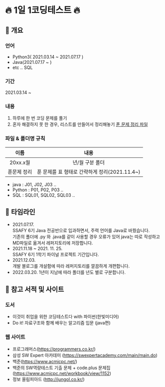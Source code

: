 # 🔥 1일 1코딩테스트 🔥

## 📝 개요 
### 언어
- Python3( 2021.03.14 ~ 2021.07.17 )
- Java(2021.07.17 ~ )
- etc .. SQL

### 기간   
 2021.03.14 ~    

### 내용   
1. 하루에 한 번 코딩 문제를 풀기
2. 혼자 해결하지 못 한 경우, 리스트를 만들어서 정리해놓기 
[푼 문제 정리 파일](https://github.com/AlwaysRYU/Daily_CodingTEST/blob/master/%ED%91%BC%EB%AC%B8%EC%A0%9C%20%EC%A0%95%EB%A6%AC.md)

### 파일 & 폴더명 규칙
|이름| 내용|
|:--:|:--:|
|20xx.x월| 년/월 구분 폴더|
|푼문제 정리|푼 문제를 표 형태로 간략하게 정리(2021.11.4~)|
* java : J01, J02, J03 ..
* Python : P01, P02, P03 ..
* SQL : SQL01, SQL02, SQL03 ..

## 📆 타임라인
* 2021.07.17.   
    SSAFY 6기 Java 전공반으로 입과하면서, 주력 언어를 Java로 바꿨습니다.      
    기존의 폴더에 .py 와 .java를 같이 사용할 경우 오류가 있어 java는 따로 작성하고 MD파일로 옮겨서 레퍼지토리에 저장합니다.
* 2021.11.18 ~ 2021. 11. 25.   
    SSAFY 6기 1학기 파이널 프로젝트 기간입니다.
* 2021.12.03.   
    개발 블로그를 개설함에 따라 레퍼지토리를 깔끔하게 개편합니다.
* 2022.03.20.
    1년이 지남에 따라 폴더를 년도 별로 구분합니다.


## 🔔 참고 서적 및 사이트
### 도서  
- 이것이 취업을 위한 코딩테스트다 with 파이썬(한빛미디어)
- Do it! 자료구조와 함께 배우는 알고리즘 입문 (java편)
### 웹 사이트
- 프로그래머스(https://programmers.co.kr/)   
- 삼성 SW Expert 아카데미 (https://swexpertacademy.com/main/main.do)      
- 백준(https://www.acmicpc.net/)
- 백준의 SW역량테스트 기출 문제 + code.plus 문제집 (https://www.acmicpc.net/workbook/view/1152)
- 정보 올림피아드 (http://jungol.co.kr/)
